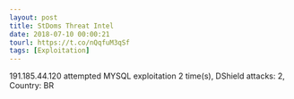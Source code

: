 ```yaml
---
layout: post
title: StDoms Threat Intel
date: 2018-07-10 00:00:21
tourl: https://t.co/nQqfuM3qSf
tags: [Exploitation]
---
```

191.185.44.120 attempted MYSQL exploitation 2 time(s), DShield attacks: 2, Country: BR
